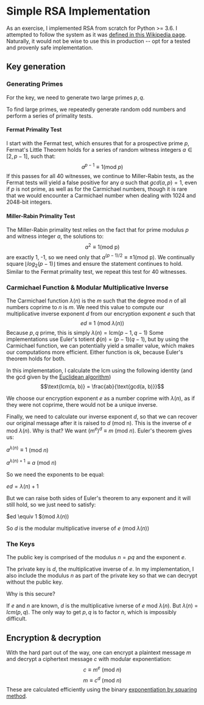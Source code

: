 # Simple RSA Implementation

As an exercise, I implemented RSA from scratch for Python >= 3.6.
I attempted to follow the system as it was [defined in this Wikipedia page](<https://en.wikipedia.org/wiki/RSA_(cryptosystem)#Operation>). Naturally, it would not be wise to use this in production -- opt for a tested and provenly safe implementation.

## Key generation

### Generating Primes

For the key, we need to generate two large primes $p, q$.

To find large primes, we repeatedly generate random odd numbers and perform a series of primality tests.

#### Fermat Primality Test

I start with the Fermat test, which ensures that for a prospective prime $p$, Fermat's Little Theorem holds for a series of random witness integers $a \in [2, p-1]$, such that:
$$a^{p-1} \equiv 1 \text{(mod $p$)}$$
If this passes for all 40 witnesses, we continue to Miller-Rabin tests, as the Fermat tests will yield a false positive for any $a$ such that $gcd(a, p) = 1$, even if $p$ is not prime, as well as for the Carmichael numbers, though it is rare that we would encounter a Carmichael number when dealing with 1024 and 2048-bit integers.

#### Miller-Rabin Primality Test

The Miller-Rabin primality test relies on the fact that for prime modulus $p$ and witness integer $a$, the solutions to: $$a^2 \equiv 1 \text{(mod p)}$$ are exactly 1, -1, so we need only that $a^{(p-1)/2} \equiv \pm 1 \text{(mod p)}$. We continually square $\lfloor log_2(p-1) \rfloor$ times and ensure the statement continues to hold. Similar to the Fermat primality test, we repeat this test for 40 witnesses.

### Carmichael Function & Modular Multiplicative Inverse

The Carmichael function $\lambda(n)$ is the $m$ such that the degree mod $n$ of all numbers coprime to $n$ is $m$. We need this value to compute our multiplicative inverse exponent $d$ from our encryption exponent $e$ such that
$$ed \equiv 1 \text{ (mod $\lambda(n)$)}$$
Because $p, q$ prime, this is simply $\lambda(n) = \text{lcm}(p-1, q-1)$
Some implementations use Euler's totient $\phi(n) = (p-1)(q-1)$, but by using the Carmichael function, we can potentially yield a smaller value, which makes our computations more efficient. Either function is ok, because Euler's theorem holds for both.

In this implementation, I calculate the lcm using the following identity (and the gcd given by the [Euclidean algorithm](https://en.wikipedia.org/wiki/Euclidean_algorithm#Procedure))
$$\text{lcm(a, b)} = \frac{ab}{\text{gcd(a, b)}}$$

We choose our encryption exponent $e$ as a number coprime with $\lambda(n)$, as if they were not coprime, there would not be a unique inverse.

Finally, we need to calculate our inverse exponent $d$, so that we can recover our original message after it is raised to $d$ (mod n). This is the inverse of $e$ mod $\lambda(n)$. Why is that? We want $(m^e)^d \equiv m$ (mod $n$). Euler's theorem gives us:

$a^{\lambda(n)} \equiv 1$ (mod $n$)

$a^{\lambda(n)+1} \equiv a$ (mod $n$)

So we need the exponents to be equal:

$ed = \lambda(n) + 1$

But we can raise both sides of Euler's theorem to any exponent and it will still hold, so we just need to satisfy:

$ed \equiv 1 $(mod $\lambda(n)$)

So $d$ is the modular multiplicative inverse of $e$ (mod $\lambda(n)$)

### The Keys

The public key is comprised of the modulus $n=pq$ and the exponent $e$.

The private key is $d$, the multiplicative inverse of $e$. In my implementation, I also include the modulus $n$ as part of the private key so that we can decrypt without the public key.

Why is this secure?

If $e$ and $n$ are known, $d$ is the multiplicative ivnerse of $e$ mod $\lambda(n)$. But $\lambda(n)$ = $lcm(p, q)$. The only way to get $p, q$ is to factor $n$, which is impossibly difficult.

## Encryption & decryption

With the hard part out of the way, one can encrypt a plaintext message $m$ and decrypt a ciphertext message $c$ with modular exponentiation:
$$c \equiv m^e \text{ (mod $n$)}$$
$$m \equiv c^d \text{ (mod $n$)}$$
These are calculated efficiently using the binary [exponentiation by squaring method](https://en.wikipedia.org/wiki/Modular_exponentiation#Left-to-right_binary_method).
